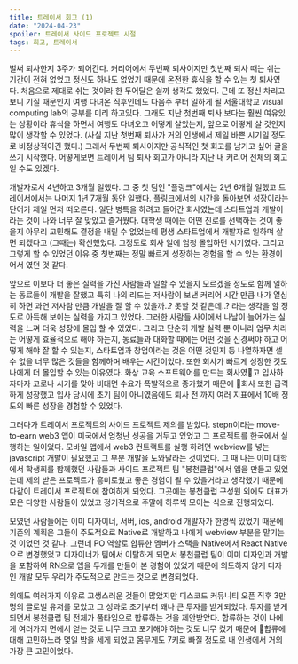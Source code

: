 ```yaml
---
title: 트레이서 회고 (1)
date: "2024-04-23"
spoiler: 트레이서 사이드 프로젝트 시절
tags: 회고, 트레이서
---
```


벌써 퇴사한지 3주가 되어간다. 커리어에서 두번째 퇴사이지만 첫번째 퇴사 때는 쉬는 기간이 전혀 없었고 정신도 하나도 없었기 때문에 온전한 휴식을 할 수 있는 첫 퇴사였다. 처음으로 제대로 쉬는 것이라 한 두어달은 쉴까 생각도 했었다. 근데 또 정신 차리고 보니 기질 때문인지 여행 다녀온 직후인데도 다음주 부터 일하게 될 서울대학교 visual computing lab의 공부를 미리 하고있다. 그래도 지난 첫번째 퇴사 보다는 훨씬 여유있는 상황이라 휴식을 하면서 여행도 다녀오고 어떻게 살았는지, 앞으로 어떻게 살 것인지 많이 생각할 수 있었다. (사실 지난 첫번째 퇴사가 거의 인생에서 제일 바쁜 시기일 정도로 비정상적이긴 했다.) 그래서 두번째 퇴사이지만 공식적인 첫 회고를 남기고 싶어 글을 쓰기 시작했다. 어떻게보면 트레이서 팀 퇴사 회고가 아니라 지난 내 커리어 전체의 회고일 수도 있겠다.

개발자로서 4년하고 3개월 일했다. 그 중 첫 팀인 "플링크"에서는 2년 6개월 일했고 트레이서에서는 나머지 1년 7개월 동안 일했다. 플링크에서의 시간을 돌아보면 성장이라는 단어가 제일 먼저 떠오른다. 일단 병특을 하려고 들어간 회사였는데 스타트업과 개발이라는 것이 나와 너무 잘 맞았고 즐거웠다. 대학생 때에는 어떤 진로를 선택하는 것이 좋을지 아무리 고민해도 결정을 내릴 수 없었는데 평생 스타트업에서 개발자로 일하며 살면 되겠다고 (그때는) 확신했었다. 그정도로 회사 일에 엄청 몰입하던 시기였다. 그리고 그렇게 할 수 있었던 이유 중 첫번째는 정말 빠르게 성장하는 경험을 할 수 있는 환경이어서 였던 것 같다.

앞으로 이보다 더 좋은 실력을 가진 사람들과 일할 수 있을지 모르겠을 정도로 함께 일하는 동료들이 개발을 잘했고 특히 나의 리드는 저사람이 보낸 커리어 시간 만큼 내가 열심히 하면 과연 저사람 만큼 개발을 잘 할 수 있을까..? 못할 것 같은데..? 라는 생각을 할 정도로 아득해 보이는 실력을 가지고 있었다. 그러한 사람들 사이에서 나날이 늘어가는 실력을 느껴 더욱 성장에 몰입 할 수 있었다. 그리고 단순히 개발 실력 뿐 아니라 업무 처리는 어떻게 효율적으로 해야 하는지, 동료들과 대화할 때에는 어떤 것을 신경써야 하고 어떻게 해야 잘 할 수 있는지, 스타트업과 창업이라는 것은 어떤 것인지 등 나열하자면 셀 수 없을 너무 많은 것들을 함께하며 배우는 시간이었다. 또한 회사가 빠르게 성장한 것도 나에게 더 몰입할 수 있는 이유였다. 화상 교육 소프트웨어를 만드는 회사였고 입사하자마자 코로나 시기를 맞아 비대면 수요가 폭발적으로 증가했기 때문에 회사 또한 급격하게 성장했고 입사 당시에 초기 팀이 아니였음에도 퇴사 전 까지 여러 지표에서 10배 정도의 빠른 성장을 경험할 수 있었다.

그러다가 트레이서 프로젝트의 사이드 프로젝트 제의를 받았다. stepn이라는 move-to-earn web3 앱이 미국에서 엄청난 성공을 거두고 있었고 그 프로젝트를 한국에서 실행하는 일이었다. 모바일 앱에서 web3 컨트랙트를 실행 하려면 webview를 넣는 javascript 개발이 필요했고 그 부분 개발을 도와달라는 것이었다. 그 때 나는 이미 대학에서 학생회를 함께했던 사람들과 사이드 프로젝트 팀 "봉천클럽"에서 앱을 만들고 있었는데 제의 받은 프로젝트가 흥미로웠고 좋은 경험이 될 수 있을거라고 생각했기 때문에 다같이 트레이서 프로젝트에 참여하게 되었다. 그곳에는 봉천클럽 구성원 외에도 대표가 모은 다양한 사람들이 있었고 정기적으로 주말에 하루씩 모이는 식으로 진행되었다.

모였던 사람들에는 이미 디자이너, 서버, ios, android 개발자가 한명씩 있었기 때문에 기존의 계획은 그들이 주도적으로 Native로 개발하고 나에게 webview 부분을 맡기는 것 이었던 것 같다. 그런데 PO 역할로 합류한 멤버가 스택을 Native에서 React Native으로 변경했었고 디자이너가 팀에서 이탈하게 되면서 봉천클럽 팀이 이미 디자인과 개발을 포함하여 RN으로 앱을 두개를 만들어 본 경험이 있었기 때문에 의도하지 않게 디자인 개발 모두 우리가 주도적으로 만드는 것으로 변경되었다.

외에도 여러가지 이유로 고생스러운 것들이 많았지만 디스코드 커뮤니티 오픈 직후 3만명의 글로벌 유저를 모았고 그 성과로 초기부터 꽤나 큰 투자를 받게되었다. 투자를 받게되면서 봉천클럽 팀 전체가 풀타임으로 합류하는 것을 제안받았다. 합류하는 것이 나에게 여러가지 면에서 얻는 것도 너무 크고 포기해야 하는 것도 너무 컸기 때문에 합류에 대해 고민하느라 몇일 밤을 세게 되었고 몸무게도 7키로 빠질 정도로 내 인생에서 거의 가장 큰 고민이었다.
